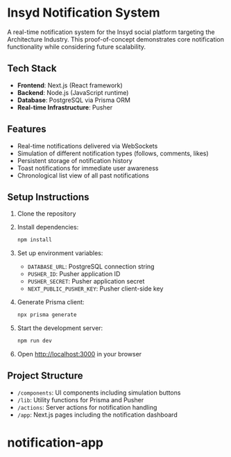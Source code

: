# Insyd Notification System

A real-time notification system for the Insyd social platform targeting the Architecture Industry. This proof-of-concept demonstrates core notification functionality while considering future scalability.

## Tech Stack

- **Frontend**: Next.js (React framework)
- **Backend**: Node.js (JavaScript runtime)
- **Database**: PostgreSQL via Prisma ORM
- **Real-time Infrastructure**: Pusher

## Features

- Real-time notifications delivered via WebSockets
- Simulation of different notification types (follows, comments, likes)
- Persistent storage of notification history
- Toast notifications for immediate user awareness
- Chronological list view of all past notifications


## Setup Instructions

1. Clone the repository
2. Install dependencies:
   ```bash
   npm install
   ```
3. Set up environment variables:
   - `DATABASE_URL`: PostgreSQL connection string
   - `PUSHER_ID`: Pusher application ID
   - `PUSHER_SECRET`: Pusher application secret
   - `NEXT_PUBLIC_PUSHER_KEY`: Pusher client-side key

4. Generate Prisma client:
   ```bash
   npx prisma generate
   ```

5. Start the development server:
   ```bash
   npm run dev
   ```

6. Open [http://localhost:3000](http://localhost:3000) in your browser

## Project Structure

- `/components`: UI components including simulation buttons
- `/lib`: Utility functions for Prisma and Pusher
- `/actions`: Server actions for notification handling
- `/app`: Next.js pages including the notification dashboard
# notification-app

